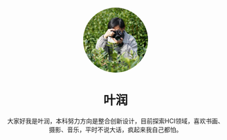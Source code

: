 <p align="center">
  <img width="150" src="https://github.com/wengstA/fab_hw/blob/main/_media/yr.jpg?raw=true" alt="叶润" style="border-radius:50%;">
</p>

<h1 align="center">叶润</h1>

<p align="center">
 大家好我是叶润，本科努力方向是整合创新设计，目前探索HCI领域，喜欢书画、摄影、音乐，平时不说大话，疯起来我自己都怕。
</p>
